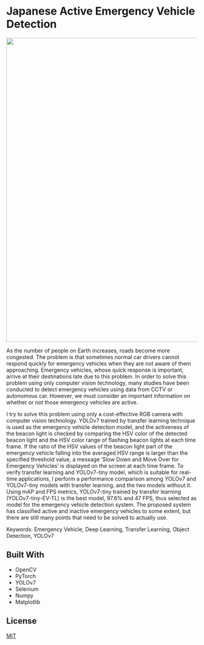 # Japanese Active Emergency Vehicle Detection

<p align="center">
<img width="800" src="https://user-images.githubusercontent.com/36508771/228735246-0e89c703-1415-488e-a7a7-ec501b540b5c.png">
</p>

As the number of people on Earth increases, roads become more congested. The problem is that sometimes normal car drivers cannot respond quickly for emergency vehicles when they are not aware of them approaching. Emergency vehicles, whose quick response is important, arrive at their destinations late due to this problem. In order to solve this problem using only computer vision technology, many studies have been conducted to detect emergency vehicles using data from CCTV or autonomous car. However, we must consider an important information on whether or not those emergency vehicles are active.

I try to solve this problem using only a cost-effective RGB camera with computer vision technology. YOLOv7 trained by transfer learning technique is used as the emergency vehicle detection model, and the activeness of the beacon light is checked by comparing the HSV color of the detected beacon light and the HSV color range of flashing beacon lights at each time frame. If the ratio of the HSV values of the beacon light part of the emergency vehicle falling into the averaged HSV range is larger than the specified threshold value, a message ‘Slow Down and Move Over for Emergency Vehicles’ is displayed on the screen at each time frame. To verify transfer learning and YOLOv7-tiny model, which is suitable for real- time applications, I perform a performance comparison among YOLOv7 and YOLOv7-tiny models with transfer learning, and the two models without it. Using mAP and FPS metrics, YOLOv7-tiny trained by transfer learning (YOLOv7-tiny-EV-TL) is the best model, 97.6% and 47 FPS, thus selected as model for the emergency vehicle detection system. The proposed system has classified active and inactive emergency vehicles to some extent, but there are still many points that need to be solved to actually use.

Keywords: Emergency Vehicle, Deep Learning, Transfer Learning, Object Detection, YOLOv7


## Built With
* OpenCV
* PyTorch
* YOLOv7
* Selenium
* Numpy
* Matplotlib

## License
[MIT](https://choosealicense.com/licenses/mit/)

